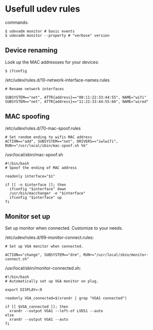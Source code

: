 # Usefull udev rules

commands:
```
$ udevadm monitor # basic events
$ udevadm monitor --property # "verbose" version
```

## Device renaming

Look up the MAC addressses for your devices:
```
$ ifconfig
```

/etc/udev/rules.d/10-network-interface-names.rules
```
# Rename network interfaces

SUBSYSTEM=="net", ATTR{address}=="00:11:22:33:44:55", NAME="wifi"
SUBSYSTEM=="net", ATTR{address}=="11:22:33:44:55:66", NAME="wired"
```


## MAC spoofing

/etc/udev/rules.d/70-mac-spoof.rules
```
# Set random ending to wifis MAC address
ACTION=="add", SUBSYSTEM=="net", DRIVERS=="iwlwifi", RUN+="/usr/local/sbin/mac-spoof.sh %k"
```

/usr/local/sbin/mac-spoof.sh
```
#!/bin/bash
# Spoof the ending of MAC address

readonly interface="$1"

if [[ -n $interface ]]; then
  ifconfig "$interface" down
  /usr/bin/macchanger -e "$interface"
  ifconfig "$interface" up
fi
```

## Monitor set up

Set up monitor when connected. Customize to your needs.

/etc/udev/rules.d/99-monitor-connect.rules:
```
# Set up VGA monitor when connected.

ACTION=="change", SUBSYSTEM=="drm", RUN+="/usr/local/sbin/monitor-connect.sh"
```

/usr/local/sbin/monitor-connected.sh:
```
#!/bin/bash
# Automatically set up VGA monitor on plug.

export DISPLAY=:0

readonly VGA_connected=$(xrandr | grep "VGA1 connected")

if [[ $VGA_connected ]]; then
  xrandr --output VGA1 --left-of LVDS1 --auto
else
  xrandr --output VGA1 --auto
fi
```
